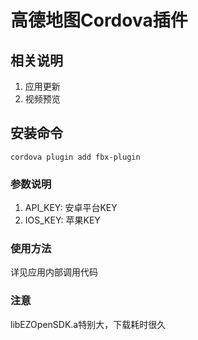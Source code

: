# 高德地图Cordova插件

## 相关说明
1. 应用更新
2. 视频预览

## 安装命令
`cordova plugin add fbx-plugin`


### 参数说明
1. API_KEY:   安卓平台KEY
2. IOS_KEY:   苹果KEY

### 使用方法
详见应用内部调用代码

### 注意

libEZOpenSDK.a特别大，下载耗时很久